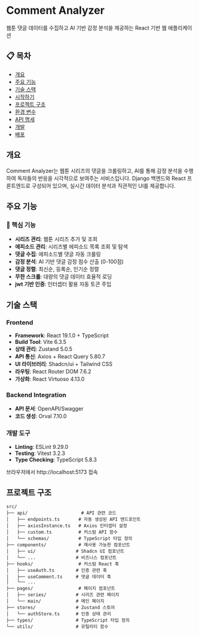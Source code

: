 # Comment Analyzer

웹툰 댓글 데이터를 수집하고 AI 기반 감정 분석을 제공하는 React 기반 웹 애플리케이션

## 📋 목차

- [개요](#개요)
- [주요 기능](#주요-기능)
- [기술 스택](#기술-스택)
- [시작하기](#시작하기)
- [프로젝트 구조](#프로젝트-구조)
- [환경 변수](#환경-변수)
- [API 명세](#api-명세)
- [개발](#개발)
- [배포](#배포)

## 개요

Comment Analyzer는 웹툰 시리즈의 댓글을 크롤링하고, AI를 통해 감정 분석을 수행하여 독자들의 반응을 시각적으로 보여주는 서비스입니다. Django 백엔드와 React 프론트엔드로 구성되어 있으며, 실시간 데이터 분석과 직관적인 UI를 제공합니다.

## 주요 기능

### 🎯 핵심 기능

- **시리즈 관리**: 웹툰 시리즈 추가 및 조회
- **에피소드 관리**: 시리즈별 에피소드 목록 조회 및 탐색
- **댓글 수집**: 에피소드별 댓글 자동 크롤링
- **감정 분석**: AI 기반 댓글 감정 점수 산출 (0-100점)
- **댓글 정렬**: 최신순, 등록순, 인기순 정렬
- **무한 스크롤**: 대량의 댓글 데이터 효율적 로딩
- **jwt 기반 인증**: 인터셉터 활용 자동 토큰 주입

## 기술 스택

### Frontend

- **Framework**: React 19.1.0 + TypeScript
- **Build Tool**: Vite 6.3.5
- **상태 관리**: Zustand 5.0.5
- **API 통신**: Axios + React Query 5.80.7
- **UI 라이브러리**: Shadcn/ui + Tailwind CSS
- **라우팅**: React Router DOM 7.6.2
- **가상화**: React Virtuoso 4.13.0

### Backend Integration

- **API 문서**: OpenAPI/Swagger
- **코드 생성**: Orval 7.10.0

### 개발 도구

- **Linting**: ESLint 9.29.0
- **Testing**: Vitest 3.2.3
- **Type Checking**: TypeScript 5.8.3

브라우저에서 http://localhost:5173 접속

## 프로젝트 구조

```
src/
├── api/                    # API 관련 코드
│   ├── endpoints.ts       # 자동 생성된 API 엔드포인트
│   ├── axiosInstance.ts   # Axios 인터셉터 설정
│   ├── custom.ts          # 커스텀 API 함수
│   └── schemas/           # TypeScript 타입 정의
├── components/            # 재사용 가능한 컴포넌트
│   ├── ui/               # Shadcn UI 컴포넌트
│   └── ...               # 비즈니스 컴포넌트
├── hooks/                 # 커스텀 React 훅
│   ├── useAuth.ts        # 인증 관련 훅
│   ├── useComment.ts     # 댓글 데이터 훅
│   └── ...
├── pages/                 # 페이지 컴포넌트
│   ├── series/           # 시리즈 관련 페이지
│   └── main/             # 메인 페이지
├── stores/               # Zustand 스토어
│   └── authStore.ts      # 인증 상태 관리
├── types/                # TypeScript 타입 정의
└── utils/                # 유틸리티 함수
```
